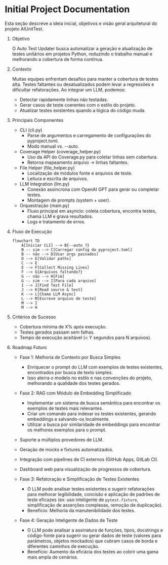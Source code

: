# Initial Project Documentation

Esta seção descreve a ideia inicial, objetivos e visão geral arquitetural do projeto AIUnitTest.

1. Objetivo

   O Auto Test Updater busca automatizar a geração e atualização de testes unitários em projetos Python,
   reduzindo o trabalho manual e melhorando a cobertura de forma contínua.

2. Contexto

   Muitas equipes enfrentam desafios para manter a cobertura de testes alta. Testes faltantes ou desatualizados
   podem levar a regressões e dificultar refatorações. Ao integrar um LLM, podemos:

   - Detectar rapidamente linhas não testadas.
   - Gerar casos de teste coerentes com o estilo do projeto.
   - Atualizar testes existentes quando a lógica do código muda.

3. Principais Componentes

   - CLI (cli.py)
     - Parse de argumentos e carregamento de configurações do pyproject.toml.
     - Modo manual vs. --auto.
   - Coverage Helper (coverage_helper.py)
     - Uso da API do Coverage.py para coletar linhas sem cobertura.
     - Retorna mapeamento arquivo → linhas faltantes.
   - File Helper (file_helper.py)
     - Localização de módulos fonte e arquivos de teste.
     - Leitura e escrita de arquivos.
   - LLM Integration (llm.py)
     - Conexão assíncrona com OpenAI GPT para gerar ou completar testes.
     - Montagem de prompts (system + user).
   - Orquestração (main.py)
     - Fluxo principal em asyncio: coleta cobertura, encontra testes, chama LLM e grava resultados.
     - Logs e tratamento de erros.

4. Fluxo de Execução

   ```mermaid
   flowchart TD
       A[Iniciar CLI] --> B{--auto ?}
       B -- sim --> C[Carregar config do pyproject.toml]
       B -- não --> D[Usar args passados]
       D --> E[Validar paths]
       C --> E
       E --> F[Collect Missing Lines]
       F --> G{Arquivos faltando?}
       G -- não --> H[Fim]
       G -- sim --> I[Para cada arquivo]
       I --> J[Find Test File]
       J --> K[Read source & test]
       K --> L[Chama LLM Async]
       L --> M[Escreve arquivo de teste]
       M --> I
       M --> H
   ```

5. Critérios de Sucesso

   - Cobertura mínima de X% após execução.
   - Testes gerados passam sem falhas.
   - Tempo de execução aceitável (< Y segundos para N arquivos).

6. Roadmap Futuro

   - Fase 1: Melhoria de Contexto por Busca Simples
     - Enriquecer o prompt do LLM com exemplos de testes existentes, encontrados por busca de texto simples.
     - Isso aterra o modelo no estilo e nas convenções do projeto, melhorando a qualidade dos testes gerados.
   - Fase 2: RAG com Módulo de Embedding Simplificado
     - Implementar um sistema de busca semântica para encontrar os exemplos de testes mais relevantes.
     - Criar um comando para indexar os testes existentes, gerando embeddings e salvando-os localmente.
     - Utilizar a busca por similaridade de embeddings para encontrar os melhores exemplos para o prompt.
   - Suporte a múltiplos provedores de LLM.
   - Geração de mocks e fixtures automatizados.
   - Integração com pipelines de CI externos (GitHub Apps, GitLab CI).
   - Dashboard web para visualização de progressos de cobertura.

   - Fase 3: Refatoração e Simplificação de Testes Existentes
     - O LLM pode analisar testes existentes e sugerir refatorações para melhorar legibilidade, concisão e
       aplicação de padrões de teste eficazes (ex: uso inteligente de `pytest.fixture`, simplificação de
       asserções complexas, remoção de duplicação).
     - Benefício: Melhoria da manutenibilidade dos testes.

   - Fase 4: Geração Inteligente de Dados de Teste
     - O LLM pode analisar a assinatura de funções, tipos, docstrings e código-fonte para sugerir ou gerar
       dados de teste (valores para parâmetros, objetos mockados) que cubram casos de borda e diferentes
       caminhos de execução.
     - Benefício: Aumento da eficácia dos testes ao cobrir uma gama mais ampla de cenários.
